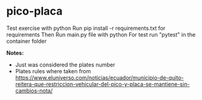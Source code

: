 # pico-placa
Test exercise with python
Run pip install -r requirements.txt for requirements
Then
Run main.py file with python 
For test run "pytest" in the container folder

**Notes:**
* Just was considered the plates number
* Plates rules where taken from https://www.eluniverso.com/noticias/ecuador/municipio-de-quito-reitera-que-restriccion-vehicular-del-pico-y-placa-se-mantiene-sin-cambios-nota/